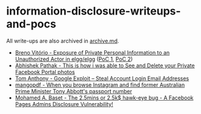# information-disclosure-writeups-and-pocs

All write-ups are also archived in [archive.md](https://archive.md/).

- [Breno Vitório - Exposure of Private Personal Information to an Unauthorized Actor in elgg/elgg](https://huntr.dev/bounties/1f43f11e-4bd8-451f-a244-dc9541cdc0ac/)
([PoC 1](./CVE-2021-3980.php), [PoC 2](/CVE-2021-3980-multi.php))
- [Abhishek Pathak - This is how i was able to See and Delete your Private Facebook Portal photos](https://pathleax.medium.com/this-is-how-i-was-able-to-see-and-delete-your-private-facebook-portal-photos-a93ed22f875b)
- [Tom Anthony - Google Exploit – Steal Account Login Email Addresses](https://www.tomanthony.co.uk/blog/google-exploit-steal-login-email-addresses/)
- [mangopdf - When you browse Instagram and find former Australian Prime Minister Tony Abbott's passport number](https://mango.pdf.zone/finding-former-australian-prime-minister-tony-abbotts-passport-number-on-instagram)
- [Mohamed A. Baset - The 2.5mins or 2.5k$ hawk-eye bug - A Facebook Pages Admins Disclosure Vulnerability!](https://seekurity.com/blog/2018/02/25/admin/general/the-2-5mins-or-2-5k-hawk-eye-bug-a-facebook-pages-admins-disclosure-vulnerability)
